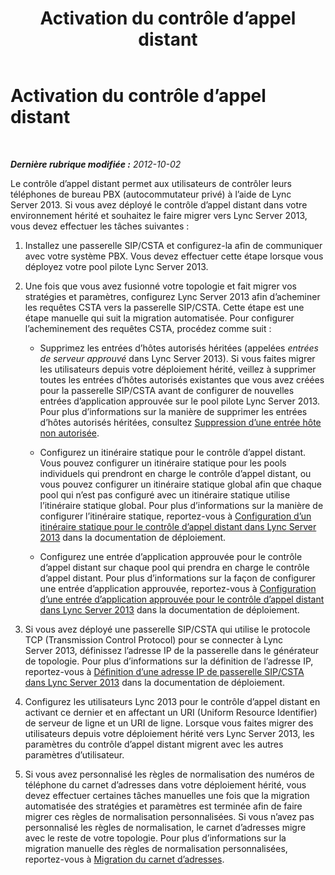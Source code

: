 ﻿---
title: Activation du contrôle d’appel distant
TOCTitle: Activation du contrôle d’appel distant
ms:assetid: 0b91d418-e6ed-4556-97af-e8523e01f249
ms:mtpsurl: https://technet.microsoft.com/fr-fr/library/JJ204664(v=OCS.15)
ms:contentKeyID: 49296213
ms.date: 05/20/2016
mtps_version: v=OCS.15
ms.translationtype: HT
---

# Activation du contrôle d’appel distant

 

_**Dernière rubrique modifiée :** 2012-10-02_

Le contrôle d’appel distant permet aux utilisateurs de contrôler leurs téléphones de bureau PBX (autocommutateur privé) à l’aide de Lync Server 2013. Si vous avez déployé le contrôle d’appel distant dans votre environnement hérité et souhaitez le faire migrer vers Lync Server 2013, vous devez effectuer les tâches suivantes :

1.  Installez une passerelle SIP/CSTA et configurez-la afin de communiquer avec votre système PBX. Vous devez effectuer cette étape lorsque vous déployez votre pool pilote Lync Server 2013.

2.  Une fois que vous avez fusionné votre topologie et fait migrer vos stratégies et paramètres, configurez Lync Server 2013 afin d’acheminer les requêtes CSTA vers la passerelle SIP/CSTA. Cette étape est une étape manuelle qui suit la migration automatisée. Pour configurer l’acheminement des requêtes CSTA, procédez comme suit :
    
      - Supprimez les entrées d’hôtes autorisés héritées (appelées *entrées de serveur approuvé* dans Lync Server 2013). Si vous faites migrer les utilisateurs depuis votre déploiement hérité, veillez à supprimer toutes les entrées d’hôtes autorisés existantes que vous avez créées pour la passerelle SIP/CSTA avant de configurer de nouvelles entrées d’application approuvée sur le pool pilote Lync Server 2013. Pour plus d’informations sur la manière de supprimer les entrées d’hôtes autorisés héritées, consultez [Suppression d’une entrée hôte non autorisée](remove-an-authorized-host-entry.md).
    
      - Configurez un itinéraire statique pour le contrôle d’appel distant. Vous pouvez configurer un itinéraire statique pour les pools individuels qui prendront en charge le contrôle d’appel distant, ou vous pouvez configurer un itinéraire statique global afin que chaque pool qui n’est pas configuré avec un itinéraire statique utilise l’itinéraire statique global. Pour plus d’informations sur la manière de configurer l’itinéraire statique, reportez-vous à [Configuration d’un itinéraire statique pour le contrôle d’appel distant dans Lync Server 2013](lync-server-2013-configure-a-static-route-for-remote-call-control.md) dans la documentation de déploiement.
    
      - Configurez une entrée d’application approuvée pour le contrôle d’appel distant sur chaque pool qui prendra en charge le contrôle d’appel distant. Pour plus d’informations sur la façon de configurer une entrée d’application approuvée, reportez-vous à [Configuration d’une entrée d’application approuvée pour le contrôle d’appel distant dans Lync Server 2013](lync-server-2013-configure-a-trusted-application-entry-for-remote-call-control.md) dans la documentation de déploiement.

3.  Si vous avez déployé une passerelle SIP/CSTA qui utilise le protocole TCP (Transmission Control Protocol) pour se connecter à Lync Server 2013, définissez l’adresse IP de la passerelle dans le générateur de topologie. Pour plus d’informations sur la définition de l’adresse IP, reportez-vous à [Définition d’une adresse IP de passerelle SIP/CSTA dans Lync Server 2013](lync-server-2013-define-a-sip-csta-gateway-ip-address.md) dans la documentation de déploiement.

4.  Configurez les utilisateurs Lync 2013 pour le contrôle d’appel distant en activant ce dernier et en affectant un URI (Uniform Resource Identifier) de serveur de ligne et un URI de ligne. Lorsque vous faites migrer des utilisateurs depuis votre déploiement hérité vers Lync Server 2013, les paramètres du contrôle d’appel distant migrent avec les autres paramètres d’utilisateur.

5.  Si vous avez personnalisé les règles de normalisation des numéros de téléphone du carnet d’adresses dans votre déploiement hérité, vous devez effectuer certaines tâches manuelles une fois que la migration automatisée des stratégies et paramètres est terminée afin de faire migrer ces règles de normalisation personnalisées. Si vous n’avez pas personnalisé les règles de normalisation, le carnet d’adresses migre avec le reste de votre topologie. Pour plus d’informations sur la migration manuelle des règles de normalisation personnalisées, reportez-vous à [Migration du carnet d’adresses](migrate-address-book_1.md).

